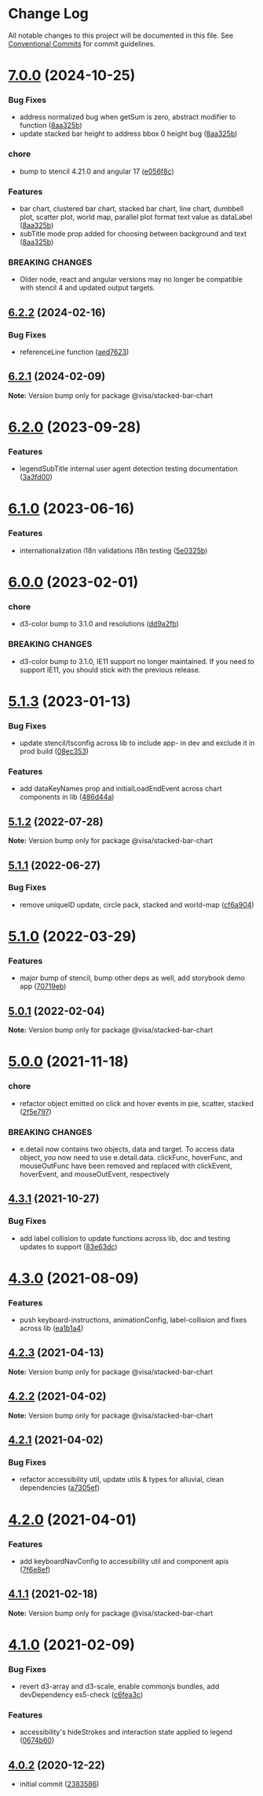 # Change Log

All notable changes to this project will be documented in this file.
See [Conventional Commits](https://conventionalcommits.org) for commit guidelines.

# [7.0.0](https://github.com/visa/visa-chart-components/compare/@visa/stacked-bar-chart@6.2.2...@visa/stacked-bar-chart@7.0.0) (2024-10-25)

### Bug Fixes

- address normalized bug when getSum is zero, abstract modifier to function ([8aa325b](https://github.com/visa/visa-chart-components/commit/8aa325b203054b4fde80aaa6e5dc59fc209921ab))
- update stacked bar height to address bbox 0 height bug ([8aa325b](https://github.com/visa/visa-chart-components/commit/8aa325b203054b4fde80aaa6e5dc59fc209921ab))

### chore

- bump to stencil 4.21.0 and angular 17 ([e056f8c](https://github.com/visa/visa-chart-components/commit/e056f8c95e59ee58ce9facbd4e57552586746f30))

### Features

- bar chart, clustered bar chart, stacked bar chart, line chart, dumbbell plot, scatter plot, world map, parallel plot format text value as dataLabel ([8aa325b](https://github.com/visa/visa-chart-components/commit/8aa325b203054b4fde80aaa6e5dc59fc209921ab))
- subTitle mode prop added for choosing between background and text ([8aa325b](https://github.com/visa/visa-chart-components/commit/8aa325b203054b4fde80aaa6e5dc59fc209921ab))

### BREAKING CHANGES

- Older node, react and angular versions may no longer be compatible with stencil 4 and updated output targets.

## [6.2.2](https://github.com/visa/visa-chart-components/compare/@visa/stacked-bar-chart@6.2.0...@visa/stacked-bar-chart@6.2.2) (2024-02-16)

### Bug Fixes

- referenceLine function ([aed7623](https://github.com/visa/visa-chart-components/commit/aed76231095fb218147fc111195f7fa53b0fbef5))

## [6.2.1](https://github.com/visa/visa-chart-components/compare/@visa/stacked-bar-chart@6.2.0...@visa/stacked-bar-chart@6.2.1) (2024-02-09)

**Note:** Version bump only for package @visa/stacked-bar-chart

# [6.2.0](https://github.com/visa/visa-chart-components/compare/@visa/stacked-bar-chart@6.1.0...@visa/stacked-bar-chart@6.2.0) (2023-09-28)

### Features

- legendSubTitle internal user agent detection testing documentation ([3a3fd00](https://github.com/visa/visa-chart-components/commit/3a3fd003a81353561da911a6dc250e44949757cb))

# [6.1.0](https://github.com/visa/visa-chart-components/compare/@visa/stacked-bar-chart@6.0.0...@visa/stacked-bar-chart@6.1.0) (2023-06-16)

### Features

- internationalization i18n validations i18n testing ([5e0325b](https://github.com/visa/visa-chart-components/commit/5e0325b1c6727406d6964459afbd9ac0238e1cc6))

# [6.0.0](https://github.com/visa/visa-chart-components/compare/@visa/stacked-bar-chart@5.1.3...@visa/stacked-bar-chart@6.0.0) (2023-02-01)

### chore

- d3-color bump to 3.1.0 and resolutions ([dd9a2fb](https://github.com/visa/visa-chart-components/commit/dd9a2fb369c44bab6607acb5229ceb656dce5561))

### BREAKING CHANGES

- d3-color bump to 3.1.0, IE11 support no longer maintained. If you need to support IE11, you should stick with the previous release.

# [5.1.3](https://github.com/visa/visa-chart-components/compare/@visa/stacked-bar-chart@5.1.2...@visa/stacked-bar-chart@5.1.3) (2023-01-13)

### Bug Fixes

- update stencil/tsconfig across lib to include app- in dev and exclude it in prod build ([08ec353](https://github.com/visa/visa-chart-components/commit/08ec35339ca384994333305c82f061b0e800262b))

### Features

- add dataKeyNames prop and initialLoadEndEvent across chart components in lib ([486d44a](https://github.com/visa/visa-chart-components/commit/486d44aba0867ee28734eeae30ffbac353926dfe))

## [5.1.2](https://github.com/visa/visa-chart-components/compare/@visa/stacked-bar-chart@5.1.1...@visa/stacked-bar-chart@5.1.2) (2022-07-28)

**Note:** Version bump only for package @visa/stacked-bar-chart

## [5.1.1](https://github.com/visa/visa-chart-components/compare/@visa/stacked-bar-chart@5.1.0...@visa/stacked-bar-chart@5.1.1) (2022-06-27)

### Bug Fixes

- remove uniqueID update, circle pack, stacked and world-map ([cf6a904](https://github.com/visa/visa-chart-components/commit/cf6a904591b8d845358fff1e8f79ed0c8d767747))

# [5.1.0](https://github.com/visa/visa-chart-components/compare/@visa/stacked-bar-chart@5.0.1...@visa/stacked-bar-chart@5.1.0) (2022-03-29)

### Features

- major bump of stencil, bump other deps as well, add storybook demo app ([70719eb](https://github.com/visa/visa-chart-components/commit/70719ebc7fa59dc169bcc7fea62b238bcfab6418))

## [5.0.1](https://github.com/visa/visa-chart-components/compare/@visa/stacked-bar-chart@5.0.0...@visa/stacked-bar-chart@5.0.1) (2022-02-04)

**Note:** Version bump only for package @visa/stacked-bar-chart

# [5.0.0](https://github.com/visa/visa-chart-components/compare/@visa/stacked-bar-chart@4.3.1...@visa/stacked-bar-chart@5.0.0) (2021-11-18)

### chore

- refactor object emitted on click and hover events in pie, scatter, stacked ([2f5e797](https://github.com/visa/visa-chart-components/commit/2f5e797c2cc869733e5979a4c6e050f0cb1821b7))

### BREAKING CHANGES

- e.detail now contains two objects, data and target. To access data object, you now need to use e.detail.data. clickFunc, hoverFunc, and mouseOutFunc have been removed and replaced with clickEvent, hoverEvent, and mouseOutEvent, respectively

## [4.3.1](https://github.com/visa/visa-chart-components/compare/@visa/stacked-bar-chart@4.3.0...@visa/stacked-bar-chart@4.3.1) (2021-10-27)

### Bug Fixes

- add label collision to update functions across lib, doc and testing updates to support ([83e63dc](https://github.com/visa/visa-chart-components/commit/83e63dc352165a68aee9db4e7175fd241c13f523))

# [4.3.0](https://github.com/visa/visa-chart-components/compare/@visa/stacked-bar-chart@4.2.3...@visa/stacked-bar-chart@4.3.0) (2021-08-09)

### Features

- push keyboard-instructions, animationConfig, label-collision and fixes across lib ([ea1b1a4](https://github.com/visa/visa-chart-components/commit/ea1b1a478b3ea9bcf07e76551a45a9adaaacdb47))

## [4.2.3](https://github.com/visa/visa-chart-components/compare/@visa/stacked-bar-chart@4.2.2...@visa/stacked-bar-chart@4.2.3) (2021-04-13)

**Note:** Version bump only for package @visa/stacked-bar-chart

## [4.2.2](https://github.com/visa/visa-chart-components/compare/@visa/stacked-bar-chart@4.2.1...@visa/stacked-bar-chart@4.2.2) (2021-04-02)

**Note:** Version bump only for package @visa/stacked-bar-chart

## [4.2.1](https://github.com/visa/visa-chart-components/compare/@visa/stacked-bar-chart@4.2.0...@visa/stacked-bar-chart@4.2.1) (2021-04-02)

### Bug Fixes

- refactor accessibility util, update utils & types for alluvial, clean dependencies ([a7305ef](https://github.com/visa/visa-chart-components/commit/a7305ef85f8e6b17d47bfb5bfcfc307626ea8bba))

# [4.2.0](https://github.com/visa/visa-chart-components/compare/@visa/stacked-bar-chart@4.1.0...@visa/stacked-bar-chart@4.2.0) (2021-04-01)

### Features

- add keyboardNavConfig to accessibility util and component apis ([7f6e8ef](https://github.com/visa/visa-chart-components/commit/7f6e8efee3f3c5a865c44862a72bef498eee0289))

## [4.1.1](https://github.com/visa/visa-chart-components/compare/@visa/stacked-bar-chart@4.1.0...@visa/stacked-bar-chart@4.1.1) (2021-02-18)

**Note:** Version bump only for package @visa/stacked-bar-chart

# [4.1.0](https://github.com/visa/visa-chart-components/compare/@visa/stacked-bar-chart@4.0.2...@visa/stacked-bar-chart@4.1.0) (2021-02-09)

### Bug Fixes

- revert d3-array and d3-scale, enable commonjs bundles, add devDependency es5-check ([c6fea3c](https://github.com/visa/visa-chart-components/commit/c6fea3c601dfc4650b52996721ead03a1b363e2b))

### Features

- accessibility's hideStrokes and interaction state applied to legend ([0674b60](https://github.com/visa/visa-chart-components/commit/0674b608e918964f9bbce2992e363bf24f9cb911))

## [4.0.2](https://github.com/visa/visa-chart-components/tree/%40visa/stacked-bar-chart%404.0.2) (2020-12-22)

- initial commit ([2383586](https://github.com/visa/visa-chart-components/commit/238358698bb59b8f20f424eeedc7235f51e02037))
